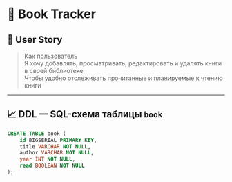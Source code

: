 # 📘 Book Tracker

## 📌 User Story

> Как пользователь  
> Я хочу добавлять, просматривать, редактировать и удалять книги в своей библиотеке  
> Чтобы удобно отслеживать прочитанные и планируемые к чтению книги

---

## 📈 DDL — SQL-схема таблицы `book`

```sql
CREATE TABLE book (
    id BIGSERIAL PRIMARY KEY,
    title VARCHAR NOT NULL,
    author VARCHAR NOT NULL,
    year INT NOT NULL,
    read BOOLEAN NOT NULL
);
```